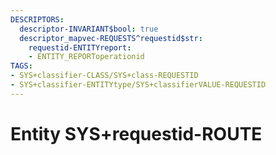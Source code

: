 ```yaml
---
DESCRIPTORS:
  descriptor-INVARIANT$bool: true
  descriptor_mapvec-REQUESTS^requestid$str:
    requestid-ENTITYreport:
    - ENTITY_REPORToperationid
TAGS:
- SYS+classifier-CLASS/SYS+class-REQUESTID
- SYS+classifier-ENTITYtype/SYS+classifierVALUE-REQUESTID
---
```

# Entity SYS+requestid-ROUTE

